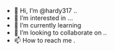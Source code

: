 - 👋 Hi, I’m @hardy317 ..
- 👀 I’m interested in ...
- 🌱 I’m currently learning 
- 💞️ I’m looking to collaborate on ..
- 📫 How to reach me .

<!---
hardy317/hardy317 is a ✨ special ✨ repository because its `README.md` (this file) appears on your GitHub profile.
You can click the Preview link to take a look at your changes.
--->
